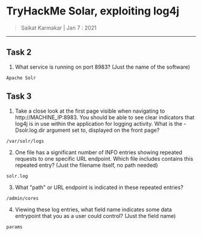 # TryHackMe Solar, exploiting log4j 

> Saikat Karmakar | Jan 7 : 2021

---

## Task 2

1. What service is running on port 8983? (Just the name of the software)
```
Apache Solr
```

## Task 3

1. Take a close look at the first page visible when navigating to http://MACHINE_IP:8983. You should be able to see clear indicators that log4j is in use within the application for logging activity. What is the -Dsolr.log.dir argument set to, displayed on the front page?
```
/var/solr/logs
```
2. One file has a significant number of INFO entries showing repeated requests to one specific URL endpoint. Which file includes contains this repeated entry? (Just the filename itself, no path needed)
```
solr.log
```
3. What "path" or URL endpoint is indicated in these repeated entries?
```
/admin/cores
```
4. Viewing these log entries, what field name indicates some data entrypoint that you as a user could control? (Just the field name)
```
params
```
